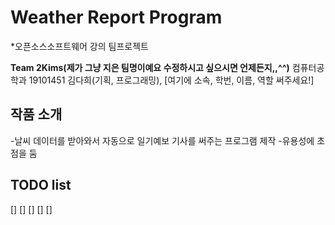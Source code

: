 # Weather Report Program

*오픈소스소프트웨어 강의 팀프로젝트

**Team 2Kims(제가 그냥 지은 팀명이예요 수정하시고 싶으시면 언제든지,,^^)** 컴퓨터공학과 19101451 김다희(기획, 프로그래밍), [여기에 소속, 학번, 이름, 역할 써주세요!]

## 작품 소개
-날씨 데이터를 받아와서 자동으로 일기예보 기사를 써주는 프로그램 제작
-유용성에 초점을 둠

## TODO list
[]
[]
[]
[]
[]
